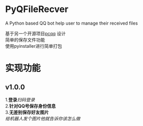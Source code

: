 # PyQFileRecver
A Python based QQ bot help user to manage their received files

基于另一个开源项目[pcqq](https://github.com/DawnNights/py-pcqq/) 设计<br>
简单的保存文件功能<br>
使用pyinstaller进行简单打包<br>
# 实现功能
## v1.0.0<br>
1.**登录**<em>扫码登录</em><br>
2.**针对QQ号保存身份信息**<br>
3.**无差别保存好友图片**<br>
<em>给机器人发个图片他就告诉你该怎么做</em>
